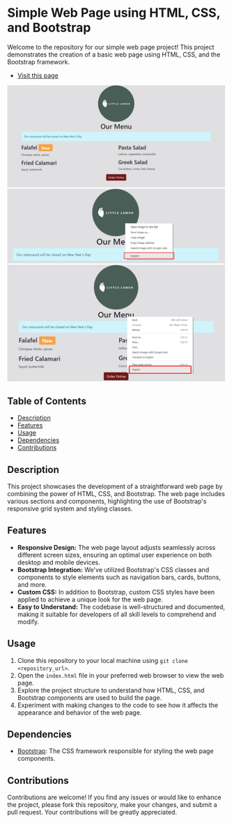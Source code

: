 # Simple Web Page using HTML, CSS, and Bootstrap

Welcome to the repository for our simple web page project! This project demonstrates the creation of a basic web page using HTML, CSS, and the Bootstrap framework.

- [Visit this page](https://syedamir5560.github.io/simple-webpage-using-html-css-bootstrap/)

<img src="readme-images/pic1.jpeg" width=500>

<img src="readme-images/pic2.png" width=500>

<img src="readme-images/pic5.png" width=500>


## Table of Contents

- [Description](#description)
- [Features](#features)
- [Usage](#usage)
- [Dependencies](#dependencies)
- [Contributions](#contributions)

## Description

This project showcases the development of a straightforward web page by combining the power of HTML, CSS, and Bootstrap. The web page includes various sections and components, highlighting the use of Bootstrap's responsive grid system and styling classes.

## Features

- **Responsive Design:** The web page layout adjusts seamlessly across different screen sizes, ensuring an optimal user experience on both desktop and mobile devices.
- **Bootstrap Integration:** We've utilized Bootstrap's CSS classes and components to style elements such as navigation bars, cards, buttons, and more.
- **Custom CSS:** In addition to Bootstrap, custom CSS styles have been applied to achieve a unique look for the web page.
- **Easy to Understand:** The codebase is well-structured and documented, making it suitable for developers of all skill levels to comprehend and modify.

## Usage

1. Clone this repository to your local machine using `git clone <repository_url>`.
2. Open the `index.html` file in your preferred web browser to view the web page.
3. Explore the project structure to understand how HTML, CSS, and Bootstrap components are used to build the page.
4. Experiment with making changes to the code to see how it affects the appearance and behavior of the web page.

## Dependencies

- [Bootstrap](https://getbootstrap.com/): The CSS framework responsible for styling the web page components.


## Contributions

Contributions are welcome! If you find any issues or would like to enhance the project, please fork this repository, make your changes, and submit a pull request. Your contributions will be greatly appreciated.
